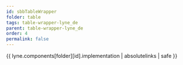 ```yaml
---
id: sbbTableWrapper
folder: table
tags: table-wrapper-lyne_de
parent: table-wrapper-lyne_de
order: 4
permalink: false  
---
```

{{ lyne.components[folder][id].implementation | absolutelinks | safe }}


